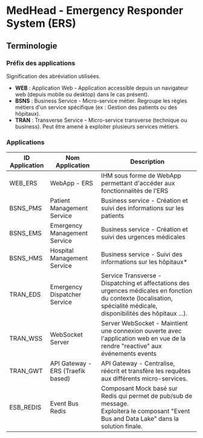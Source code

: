 # MedHead - Emergency Responder System (ERS)

## Terminologie

### Préfix des applications

Signification des abréviation utilisées.

- **WEB** : Application Web - Application accessible depuis un navigateur web (depuis mobile ou desktop) dans le cas présent).
- **BSNS** : Business Service - Micro-service métier. Regroupe les règles métiers d'un service spécifique (ex : Gestion des patients ou des hôpitaux).
- **TRAN** : Transverse Service -  Micro-service transverse (technique ou business). Peut être amené à exploiter plusieurs services métiers.



### Applications

| ID Application | Nom Application                   | Description                                                  |
| -------------- | --------------------------------- | ------------------------------------------------------------ |
| WEB_ERS        | WebApp - ERS                      | IHM sous forme de WebApp permettant d'accéder aux fonctionnalités de l'ERS |
| BSNS_PMS       | Patient Management Service        | Business service - Création et suivi des informations sur les patients |
| BSNS_EMS       | Emergency Management Service      | Business service - Création et suivi des urgences médicales  |
| BSNS_HMS       | Hospital Management Service       | Business service - Suivi des informations sur les hôpitaux*  |
| TRAN_EDS       | Emergency Dispatcher Service      | Service Transverse - Dispatching et affectations des urgences médicales en fonction du contexte (localisation, spécialité médicale, disponibilités des hôpitaux ...). |
| TRAN_WSS       | WebSocket Server                  | Server WebSocket - Maintient une connexion ouverte avec l'application web en vue de la rendre "reactive" aux événements events |
| TRAN_GWT       | API Gateway - ERS (Traefik based) | API Gateway - Centralise, réécrit et transfère les requêtes aux différents micro-services. |
| ESB_REDIS      | Event Bus Redis                   | Composant Mock basé sur Redis qui permet de pub/sub de message. <br />Exploitera le composant "Event Bus and Data Lake" dans la solution finale. |

